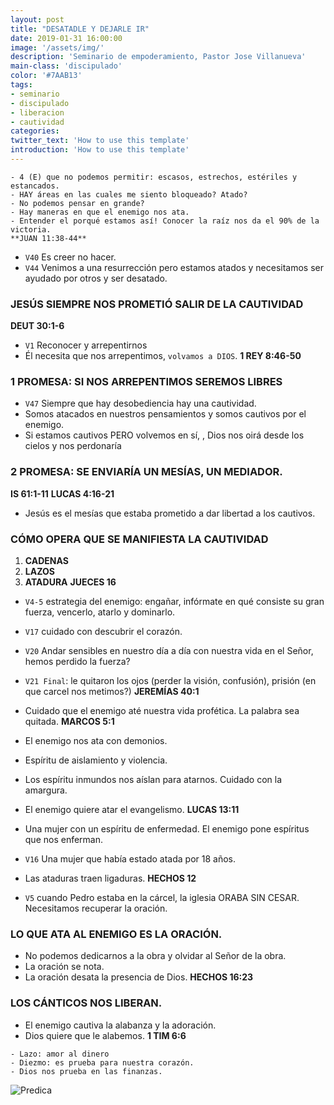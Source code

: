 ```yaml
---
layout: post
title: "DESATADLE Y DEJARLE IR"
date: 2019-01-31 16:00:00
image: '/assets/img/'
description: 'Seminario de empoderamiento, Pastor Jose Villanueva'
main-class: 'discipulado'
color: '#7AAB13'
tags:
- seminario
- discipulado
- liberacion
- cautividad
categories:
twitter_text: 'How to use this template'
introduction: 'How to use this template'
---
```

```
- 4 (E) que no podemos permitir: escasos, estrechos, estériles y estancados.
- HAY áreas en las cuales me siento bloqueado? Atado?
- No podemos pensar en grande?
- Hay maneras en que el enemigo nos ata.
- Entender el porqué estamos así! Conocer la raíz nos da el 90% de la victoria.
**JUAN 11:38-44**
```
- `V40` Es creer no hacer.
- `V44` Venimos a una resurrección pero estamos atados y necesitamos ser ayudado por otros y ser desatado.
### JESÚS SIEMPRE NOS PROMETIÓ SALIR DE LA CAUTIVIDAD
**DEUT 30:1-6**
- `V1` Reconocer y arrepentirnos
- Él necesita que nos arrepentimos, `volvamos a DIOS`.
**1 REY 8:46-50**
### 1 PROMESA: SI NOS ARREPENTIMOS SEREMOS LIBRES
- `V47` Siempre que hay desobediencia hay una cautividad.
- Somos atacados en nuestros pensamientos y somos cautivos por el enemigo.
- Si estamos cautivos PERO volvemos en sí, , Dios nos oirá desde los cielos y nos perdonaría
### 2 PROMESA: SE ENVIARÍA UN MESÍAS, UN MEDIADOR.
**IS 61:1-11**
**LUCAS 4:16-21**
- Jesús es el mesías que estaba prometido a dar libertad a los cautivos.
### CÓMO OPERA QUE SE MANIFIESTA LA CAUTIVIDAD
1. **CADENAS**
2. **LAZOS**
3. **ATADURA**
**JUECES 16**
- `V4-5` estrategia del enemigo: engañar, infórmate en qué consiste su gran fuerza, vencerlo, atarlo y dominarlo.
- `V17` cuidado con descubrir el corazón.
- `V20` Andar sensibles en nuestro día a día con nuestra vida en el Señor, hemos perdido la fuerza?
- `V21 Final`: le quitaron los ojos (perder la visión, confusión), prisión (en que carcel nos metimos?)
**JEREMÍAS 40:1**
- Cuidado que el enemigo até nuestra vida profética. La palabra sea quitada.
**MARCOS 5:1**

- El enemigo nos ata con demonios.
- Espíritu de aislamiento y violencia.
- Los espíritu inmundos nos aíslan para atarnos. Cuidado con la amargura.
- El enemigo quiere atar el evangelismo.
**LUCAS 13:11**
- Una mujer con un espíritu de enfermedad. El enemigo pone espíritus que nos enferman.
- `V16` Una mujer que había estado atada por 18 años.
- Las ataduras traen ligaduras.
**HECHOS 12**
- `V5` cuando Pedro estaba en la cárcel, la iglesia ORABA SIN CESAR. Necesitamos recuperar la oración.
### LO QUE ATA AL ENEMIGO ES LA ORACIÓN.
- No podemos dedicarnos a la obra y olvidar al Señor de la obra.
- La oración se nota.
- La oración desata la presencia de Dios.
**HECHOS 16:23**
### LOS CÁNTICOS NOS LIBERAN.
- El enemigo cautiva la alabanza y la adoración.
- Dios quiere que le alabemos.
**1 TIM 6:6**
```
- Lazo: amor al dinero
- Diezmo: es prueba para nuestra corazón.
- Dios nos prueba en las finanzas.
```
![Predica](https://www.youtube.com/embed/hIyu5n1Gy1I)
